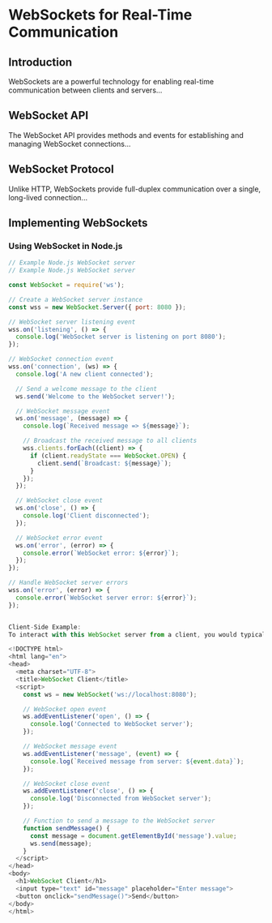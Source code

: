 # WebSockets for Real-Time Communication

## Introduction

WebSockets are a powerful technology for enabling real-time communication between clients and servers...

## WebSocket API

The WebSocket API provides methods and events for establishing and managing WebSocket connections...

## WebSocket Protocol

Unlike HTTP, WebSockets provide full-duplex communication over a single, long-lived connection...

## Implementing WebSockets

### Using WebSocket in Node.js

```javascript
// Example Node.js WebSocket server
// Example Node.js WebSocket server

const WebSocket = require('ws');

// Create a WebSocket server instance
const wss = new WebSocket.Server({ port: 8080 });

// WebSocket server listening event
wss.on('listening', () => {
  console.log('WebSocket server is listening on port 8080');
});

// WebSocket connection event
wss.on('connection', (ws) => {
  console.log('A new client connected');

  // Send a welcome message to the client
  ws.send('Welcome to the WebSocket server!');

  // WebSocket message event
  ws.on('message', (message) => {
    console.log(`Received message => ${message}`);

    // Broadcast the received message to all clients
    wss.clients.forEach((client) => {
      if (client.readyState === WebSocket.OPEN) {
        client.send(`Broadcast: ${message}`);
      }
    });
  });

  // WebSocket close event
  ws.on('close', () => {
    console.log('Client disconnected');
  });

  // WebSocket error event
  ws.on('error', (error) => {
    console.error(`WebSocket error: ${error}`);
  });
});

// Handle WebSocket server errors
wss.on('error', (error) => {
  console.error(`WebSocket server error: ${error}`);
});


Client-Side Example:
To interact with this WebSocket server from a client, you would typically use JavaScript in a web browser:

<!DOCTYPE html>
<html lang="en">
<head>
  <meta charset="UTF-8">
  <title>WebSocket Client</title>
  <script>
    const ws = new WebSocket('ws://localhost:8080');

    // WebSocket open event
    ws.addEventListener('open', () => {
      console.log('Connected to WebSocket server');
    });

    // WebSocket message event
    ws.addEventListener('message', (event) => {
      console.log(`Received message from server: ${event.data}`);
    });

    // WebSocket close event
    ws.addEventListener('close', () => {
      console.log('Disconnected from WebSocket server');
    });

    // Function to send a message to the WebSocket server
    function sendMessage() {
      const message = document.getElementById('message').value;
      ws.send(message);
    }
  </script>
</head>
<body>
  <h1>WebSocket Client</h1>
  <input type="text" id="message" placeholder="Enter message">
  <button onclick="sendMessage()">Send</button>
</body>
</html>



